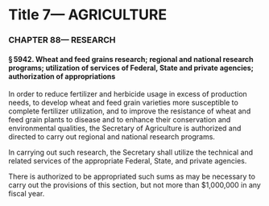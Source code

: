 
# Title 7— AGRICULTURE
### CHAPTER 88— RESEARCH
#### § 5942. Wheat and feed grains research; regional and national research programs; utilization of services of Federal, State and private agencies; authorization of appropriations

In order to reduce fertilizer and herbicide usage in excess of production needs, to develop wheat and feed grain varieties more susceptible to complete fertilizer utilization, and to improve the resistance of wheat and feed grain plants to disease and to enhance their conservation and environmental qualities, the Secretary of Agriculture is authorized and directed to carry out regional and national research programs.

In carrying out such research, the Secretary shall utilize the technical and related services of the appropriate Federal, State, and private agencies.

There is authorized to be appropriated such sums as may be necessary to carry out the provisions of this section, but not more than $1,000,000 in any fiscal year.
